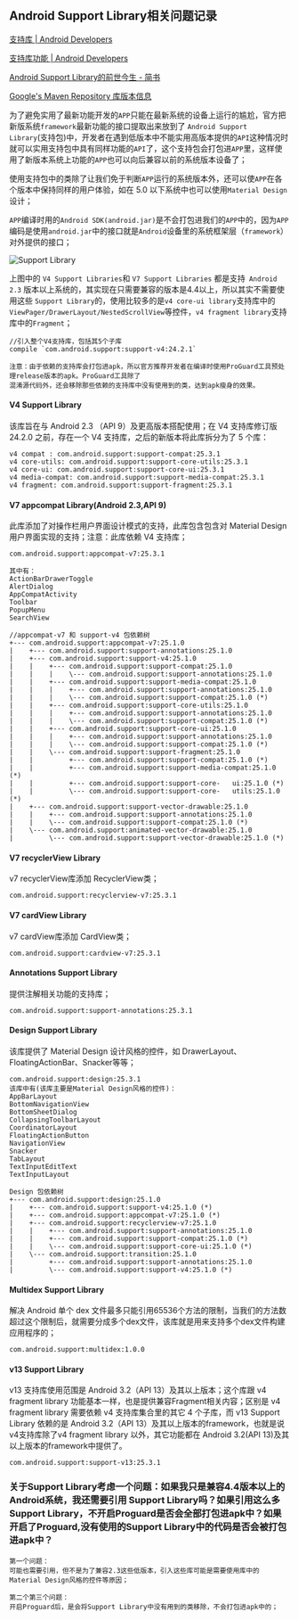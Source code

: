 ## Android Support Library相关问题记录

[支持库 \| Android Developers](https://developer.android.com/topic/libraries/support-library/index.html)

[支持库功能 \| Android Developers](https://developer.android.com/topic/libraries/support-library/features.html)

[Android Support Library的前世今生 \- 简书](https://www.jianshu.com/p/f5f9a4fd22e8)

[Google's Maven Repository 库版本信息](https://dl.google.com/dl/android/maven2/index.html)

为了避免实用了最新功能开发的`APP`只能在最新系统的设备上运行的尴尬，官方把新版系统`framework`最新功能的接口提取出来放到了 `Android Support Library`(支持包)中，开发者在遇到低版本中不能实用高版本提供的`API`这种情况时就可以实用支持包中具有同样功能的`API`了，这个支持包会打包进`APP`里，这样使用了新版本系统上功能的`APP`也可以向后兼容以前的系统版本设备了；

使用支持包中的类除了让我们免于判断`APP`运行的系统版本外，还可以使`APP`在各个版本中保持同样的用户体验，如在 5.0 以下系统中也可以使用`Material Design`设计；

`APP`编译时用的`Android SDK(android.jar)`是不会打包进我们的`APP`中的，因为`APP`编码是使用`android.jar`中的接口就是`Android`设备里的系统框架层（`framework`）对外提供的接口；

![Support Library](https://upload-images.jianshu.io/upload_images/1621638-1f66aafb225df824.png?imageMogr2/auto-orient/strip%7CimageView2/2/w/700)

上图中的 `V4 Support Libraries`和 `V7 Support Libraries` 都是支持` Android 2.3` 版本以上系统的，其实现在只需要兼容的版本是4.4以上，所以其实不需要使用这些 `Support Library`的，使用比较多的是`v4 core-ui library`支持库中的`ViewPager/DrawerLayout/NestedScrollView`等控件，`v4 fragment library`支持库中的`Fragment`；

	//引入整个V4支持库，包括其5个子库
	compile `com.android.support:support-v4:24.2.1`

	注意：由于依赖的支持库会打包进apk，所以官方推荐开发者在编译时使用ProGuard工具预处理release版本的apk。ProGuard工具除了
	混淆源代码外，还会移除那些依赖的支持库中没有使用到的类，达到apk瘦身的效果。

#### V4 Support Library
该库旨在与 Android 2.3 （API 9）及更高版本搭配使用；在 V4 支持库修订版 24.2.0 之前，存在一个 V4 支持库，之后的新版本将此库拆分为了 5 个库：

	v4 compat : com.android.support:support-compat:25.3.1
	v4 core-utils: com.android.support:support-core-utils:25.3.1
	v4 core-ui: com.android.support:support-core-ui:25.3.1
	v4 media-compat: com.android.support:support-media-compat:25.3.1
	v4 fragment: com.android.support:support-fragment:25.3.1


#### V7 appcompat Library(Android 2.3,API 9)
此库添加了对操作栏用户界面设计模式的支持，此库包含包含对 Material Design 用户界面实现的支持；注意：此库依赖 V4 支持库；

	com.android.support:appcompat-v7:25.3.1

	其中有：
	ActionBarDrawerToggle
	AlertDialog
	AppCompatActivity
	Toolbar
	PopupMenu
	SearchView

	//appcompat-v7 和 support-v4 包依赖树
	+--- com.android.support:appcompat-v7:25.1.0
	|    +--- com.android.support:support-annotations:25.1.0
	|    +--- com.android.support:support-v4:25.1.0
	|    |    +--- com.android.support:support-compat:25.1.0
	|    |    |    \--- com.android.support:support-annotations:25.1.0
	|    |    +--- com.android.support:support-media-compat:25.1.0
	|    |    |    +--- com.android.support:support-annotations:25.1.0
	|    |    |    \--- com.android.support:support-compat:25.1.0 (*)
	|    |    +--- com.android.support:support-core-utils:25.1.0
	|    |    |    +--- com.android.support:support-annotations:25.1.0
	|    |    |    \--- com.android.support:support-compat:25.1.0 (*)
	|    |    +--- com.android.support:support-core-ui:25.1.0
	|    |    |    +--- com.android.support:support-annotations:25.1.0
	|    |    |    \--- com.android.support:support-compat:25.1.0 (*)
	|    |    \--- com.android.support:support-fragment:25.1.0
	|    |         +--- com.android.support:support-compat:25.1.0 (*)
	|    |         +--- com.android.support:support-media-compat:25.1.0 (*)
	|    |         +--- com.android.support:support-core-	ui:25.1.0 (*)
	|    |         \--- com.android.support:support-core-	utils:25.1.0 (*)
	|    +--- com.android.support:support-vector-drawable:25.1.0
	|    |    +--- com.android.support:support-annotations:25.1.0
	|    |    \--- com.android.support:support-compat:25.1.0 (*)
	|    \--- com.android.support:animated-vector-drawable:25.1.0
	|         \--- com.android.support:support-vector-drawable:25.1.0 (*)

#### V7 recyclerView Library
v7 recyclerView库添加 RecyclerView类；

	com.android.support:recyclerview-v7:25.3.1

#### V7 cardView Library
v7 cardView库添加 CardView类；

	com.android.support:cardview-v7:25.3.1

#### Annotations Support Library
提供注解相关功能的支持库；

	com.android.support:support-annotations:25.3.1

#### Design Support Library
该库提供了 Material Design 设计风格的控件，如 DrawerLayout、FloatingActionBar、Snacker等等；
	
	com.android.support:design:25.3.1
	该库中有(该库主要是Material Design风格的控件)：
	AppBarLayout
	BottomNavigationView
	BottomSheetDialog
	CollapsingToolbarLayout
	CoordinatorLayout
	FloatingActionButton
	NavigationView
	Snacker
	TabLayout
	TextInputEditText
	TextInputLayout

	Design 包依赖树
	+--- com.android.support:design:25.1.0
	|    +--- com.android.support:support-v4:25.1.0 (*)
	|    +--- com.android.support:appcompat-v7:25.1.0 (*)
	|    +--- com.android.support:recyclerview-v7:25.1.0
	|    |    +--- com.android.support:support-annotations:25.1.0
	|    |    +--- com.android.support:support-compat:25.1.0 (*)
	|    |    \--- com.android.support:support-core-ui:25.1.0 (*)
	|    \--- com.android.support:transition:25.1.0
	|         +--- com.android.support:support-annotations:25.1.0
	|         \--- com.android.support:support-v4:25.1.0 (*)


#### Multidex Support Library
解决 Android 单个 dex 文件最多只能引用65536个方法的限制，当我们的方法数超过这个限制后，就需要分成多个dex文件，该库就是用来支持多个dex文件构建应用程序的；

	com.android.support:multidex:1.0.0


#### v13 Support Library
v13 支持库使用范围是 Android 3.2（API 13）及其以上版本；这个库跟 v4 fragment library 功能基本一样，也是提供兼容Fragment相关内容；区别是 v4 fragment library 需要依赖 v4 支持库集合里的其它 4 个子库，而 v13 Support Library 依赖的是 Android 3.2（API 13）及其以上版本的framework，也就是说 v4支持库除了v4 fragment library 以外，其它功能都在 Android 3.2(API 13)及其以上版本的framework中提供了。

	com.android.support:support-v13:25.3.1


### 关于Support Library考虑一个问题：如果我只是兼容4.4版本以上的Android系统，我还需要引用 Support Library吗？如果引用这么多 Support Library，不开启Proguard是否会全部打包进apk中？如果开启了Proguard,没有使用的Support Library中的代码是否会被打包进apk中？

	第一个问题：
	可能也需要引用，但不是为了兼容2.3这些低版本，引入这些库可能是需要使用库中的Material Design风格的控件等原因；

	第二个第三个问题：
	开启Proguard后，是会将Support Library中没有用到的类移除，不会打包进apk中的；